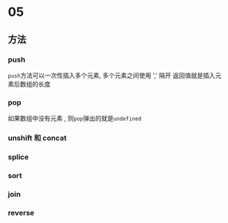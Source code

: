 # 05  
## 方法
### push
`push`方法可以一次性插入多个元素, 多个元素之间使用 ',' 隔开
返回值就是插入元素后数组的长度

### pop
如果数组中没有元素 , 则`pop`弹出的就是`undefined`

### unshift 和 concat

### splice

### sort

### join

### reverse

